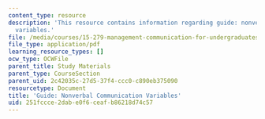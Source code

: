 ```yaml
---
content_type: resource
description: 'This resource contains information regarding guide: nonverbal communication
  variables.'
file: /media/courses/15-279-management-communication-for-undergraduates-fall-2012/251fccce2dabe0f6ceafb86218d74c57_MIT15_279F12_nonVerbalComm.pdf
file_type: application/pdf
learning_resource_types: []
ocw_type: OCWFile
parent_title: Study Materials
parent_type: CourseSection
parent_uid: 2c42035c-27d5-37f4-ccc0-c890eb375090
resourcetype: Document
title: 'Guide: Nonverbal Communication Variables'
uid: 251fccce-2dab-e0f6-ceaf-b86218d74c57
---
```

